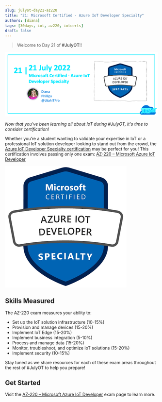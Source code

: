 ```yaml
---
slug: julyot-day21-az220
title: "21: Microsoft Certified - Azure IoT Developer Specialty"
authors: [diana]
tags: [30days, iot, az220, iotcerts]
draft: false
---
```


<head>
  <meta name="twitter:url" content="https://julyot.dev/blog/julyot-day21-az220-intro" />
  <meta name="twitter:title" content="Microsoft Certified - Azure IoT Developer Specialty" />
  <meta name="twitter:description" content="Earn your Azure IoT Developer Specialty certification by passing only one exam: AZ-220 – Microsoft Azure IoT Developer" />
  <meta name="twitter:image" content="https://julyot.dev/img/png/JulyOT-banner-21-az220-intro.png" />
  <meta name="twitter:card" content="summary_large_image" />
  <meta name="twitter:creator" content="@utahitpro" />
  <meta name="twitter:site" content="@AzureAdvocates" />
  <link rel="canonical" href="https://julyot.dev/blog/julyot-day21-az220-intro" />
</head>

> Welcome to Day 21 of **#JulyOT**!!

![Post banner](/img/png/JulyOT-banner-21-az220-intro.png)

_Now that you've been learning all about IoT during #JulyOT, it's time to consider certification!_

Whether you’re a student wanting to validate your expertise in IoT or a professional IoT solution developer looking to stand out from the crowd, the [Azure IoT Developer Specialty certification](https://docs.microsoft.com/learn/certifications/exams/az-220?wt.mc_id=eventspg_16482_webpage_reactor) may be perfect for you! This certification involves passing only one exam: [AZ-220 – Microsoft Azure IoT Developer](https://docs.microsoft.com/certifications/exams/az-220?wt.mc_id=eventspg_16482_webpage_reactor)

![Specialty Azure IoT Developer](/img/png/specialty-azure-iot-developer.png)

## Skills Measured

The AZ-220 exam measures your ability to:

* Set up the IoT solution infrastructure (10-15%)
* Provision and manage devices (15-20%)
* Implement IoT Edge (15-20%)
* Implement business integration (5-10%)
* Process and manage data (15-20%)
* Monitor, troubleshoot, and optimize IoT solutions (15-20%)
* Implement security (10-15%)

Stay tuned as we share resources for each of these exam areas throughout the rest of #JulyOT to help you prepare!

## Get Started

Visit the [AZ-220 – Microsoft Azure IoT Developer](https://docs.microsoft.com/certifications/exams/az-220?wt.mc_id=eventspg_16482_webpage_reactor) exam page to learn more.
